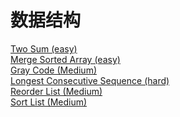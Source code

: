 # 数据结构

<a href="src/1-500/1">Two Sum (easy)</a>  <br>
<a href="src/1-500/88">Merge Sorted Array (easy)</a>  <br>
<a href="src/1-500/89">Gray Code (Medium)</a>  <br>
<a href="src/1-500/128">Longest Consecutive Sequence (hard)</a>  <br>
<a href="src/1-500/143">Reorder List (Medium)</a>  <br>
<a href="src/1-500/143">Sort List (Medium)</a>  <br>